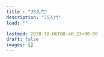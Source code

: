 ```yaml
---
title : "JS入门"
description: "JS入门"
lead: ""

lastmod: 2020-10-06T08:48:23+00:00
draft: false
images: []
---
```

